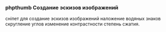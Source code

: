
<meta http-equiv="Content-Type" content="text/html; charset=utf-8">
<h3>phpthumb Создание эскизов изображений</h3>
сніпет для создание эскизов изображений наложение водяных знаков скругление углов изменение контрастности степень сжатия.

